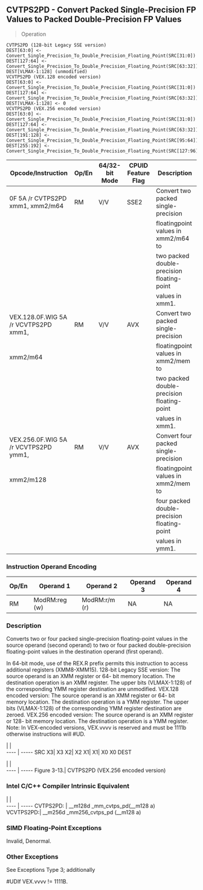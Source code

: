 ## CVTPS2PD - Convert Packed Single-Precision FP Values to Packed Double-Precision FP Values

> Operation

``` slim
CVTPS2PD (128-bit Legacy SSE version)
DEST[63:0] <- Convert_Single_Precision_To_Double_Precision_Floating_Point(SRC[31:0])
DEST[127:64] <- Convert_Single_Precision_To_Double_Precision_Floating_Point(SRC[63:32])
DEST[VLMAX-1:128] (unmodified)
VCVTPS2PD (VEX.128 encoded version)
DEST[63:0] <- Convert_Single_Precision_To_Double_Precision_Floating_Point(SRC[31:0])
DEST[127:64] <- Convert_Single_Precision_To_Double_Precision_Floating_Point(SRC[63:32])
DEST[VLMAX-1:128] <- 0
VCVTPS2PD (VEX.256 encoded version)
DEST[63:0] <- Convert_Single_Precision_To_Double_Precision_Floating_Point(SRC[31:0])
DEST[127:64] <- Convert_Single_Precision_To_Double_Precision_Floating_Point(SRC[63:32])
DEST[191:128] <- Convert_Single_Precision_To_Double_Precision_Floating_Point(SRC[95:64])
DEST[255:192] <- Convert_Single_Precision_To_Double_Precision_Floating_Point(SRC[127:96)

```

 Opcode/Instruction                  | Op/En| 64/32-bit Mode| CPUID Feature Flag| Description                                
 ---  | --- | --- | --- | ---
 0F 5A /r CVTPS2PD xmm1, xmm2/m64    | RM   | V/V           | SSE2              | Convert two packed single-precision        
                                     |      |               |                   | floatingpoint values in xmm2/m64 to        
                                     |      |               |                   | two packed double-precision floating-point 
                                     |      |               |                   | values in xmm1.                            
 VEX.128.0F.WIG 5A /r VCVTPS2PD xmm1,| RM   | V/V           | AVX               | Convert two packed single-precision        
 xmm2/m64                            |      |               |                   | floatingpoint values in xmm2/mem to        
                                     |      |               |                   | two packed double-precision floating-point 
                                     |      |               |                   | values in xmm1.                            
 VEX.256.0F.WIG 5A /r VCVTPS2PD ymm1,| RM   | V/V           | AVX               | Convert four packed single-precision       
 xmm2/m128                           |      |               |                   | floatingpoint values in xmm2/mem to        
                                     |      |               |                   | four packed double-precision floating-point
                                     |      |               |                   | values in ymm1.                            

### Instruction Operand Encoding
 Op/En| Operand 1    | Operand 2    | Operand 3| Operand 4
 ---  | --- | --- | --- | ---
 RM   | ModRM:reg (w)| ModRM:r/m (r)| NA       | NA       

### Description
Converts two or four packed single-precision floating-point values in the source
operand (second operand) to two or four packed double-precision floating-point
values in the destination operand (first operand).

In 64-bit mode, use of the REX.R prefix permits this instruction to access additional
registers (XMM8-XMM15). 128-bit Legacy SSE version: The source operand is an
XMM register or 64- bit memory location. The destination operation is an XMM
register. The upper bits (VLMAX-1:128) of the corresponding YMM register destination
are unmodified. VEX.128 encoded version: The source operand is an XMM register
or 64- bit memory location. The destination operation is a YMM register. The
upper bits (VLMAX-1:128) of the corresponding YMM register destination are zeroed.
VEX.256 encoded version: The source operand is an XMM register or 128- bit memory
location. The destination operation is a YMM register. Note: In VEX-encoded
versions, VEX.vvvv is reserved and must be 1111b otherwise instructions will
#UD.

   | |  
---- | -----
 SRC X3| X3 X2| X2 X1| X1| X0 X0
DEST

   | |  
---- | -----
 Figure 3-13.| CVTPS2PD (VEX.256 encoded version)


### Intel C/C++ Compiler Intrinsic Equivalent
   | |  
---- | -----
 CVTPS2PD: | __m128d _mm_cvtps_pd(__m128 a)    
 VCVTPS2PD:| __m256d _mm256_cvtps_pd (__m128 a)

### SIMD Floating-Point Exceptions
Invalid, Denormal.


### Other Exceptions
See Exceptions Type 3; additionally

#UDIf VEX.vvvv != 1111B.

